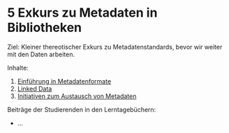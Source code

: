 # 5 Exkurs zu Metadaten in Bibliotheken

Ziel: Kleiner thereotischer Exkurs zu Metadatenstandards, bevor wir weiter mit den Daten arbeiten.

Inhalte:
1. [Einführung in Metadatenformate](https://felixlohmeier.gitbooks.io/seminar-wir-bauen-uns-einen-bibliothekskatalog/content/05_1_einfuehrung_in_metadatenformate.html)
2. [Linked Data](https://felixlohmeier.gitbooks.io/seminar-wir-bauen-uns-einen-bibliothekskatalog/content/05_2_linked_data.html)
3. [Initiativen zum Austausch von Metadaten](https://felixlohmeier.gitbooks.io/seminar-wir-bauen-uns-einen-bibliothekskatalog/content/05_3_initiativen_zum_austausch_von_metadaten.html)

Beiträge der Studierenden in den Lerntagebüchern:
* ...